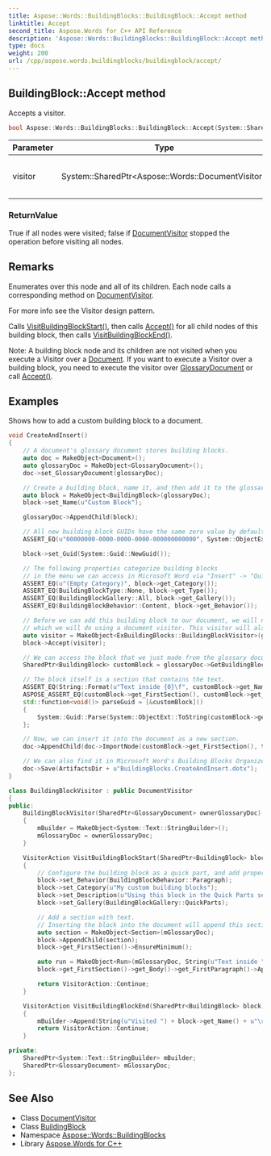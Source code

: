 ```yaml
---
title: Aspose::Words::BuildingBlocks::BuildingBlock::Accept method
linktitle: Accept
second_title: Aspose.Words for C++ API Reference
description: 'Aspose::Words::BuildingBlocks::BuildingBlock::Accept method. Accepts a visitor in C++.'
type: docs
weight: 200
url: /cpp/aspose.words.buildingblocks/buildingblock/accept/
---
```

## BuildingBlock::Accept method


Accepts a visitor.

```cpp
bool Aspose::Words::BuildingBlocks::BuildingBlock::Accept(System::SharedPtr<Aspose::Words::DocumentVisitor> visitor) override
```


| Parameter | Type | Description |
| --- | --- | --- |
| visitor | System::SharedPtr\<Aspose::Words::DocumentVisitor\> | The visitor that will visit the nodes. |

### ReturnValue

True if all nodes were visited; false if [DocumentVisitor](../../../aspose.words/documentvisitor/) stopped the operation before visiting all nodes.
## Remarks


Enumerates over this node and all of its children. Each node calls a corresponding method on [DocumentVisitor](../../../aspose.words/documentvisitor/).

For more info see the Visitor design pattern.

Calls [VisitBuildingBlockStart()](../), then calls [Accept()](../../../aspose.words/node/accept/) for all child nodes of this building block, then calls [VisitBuildingBlockEnd()](../).

Note: A building block node and its children are not visited when you execute a Visitor over a [Document](../../../aspose.words/document/). If you want to execute a Visitor over a building block, you need to execute the visitor over [GlossaryDocument](../../glossarydocument/) or call [Accept()](./).

## Examples



Shows how to add a custom building block to a document. 
```cpp
void CreateAndInsert()
{
    // A document's glossary document stores building blocks.
    auto doc = MakeObject<Document>();
    auto glossaryDoc = MakeObject<GlossaryDocument>();
    doc->set_GlossaryDocument(glossaryDoc);

    // Create a building block, name it, and then add it to the glossary document.
    auto block = MakeObject<BuildingBlock>(glossaryDoc);
    block->set_Name(u"Custom Block");

    glossaryDoc->AppendChild(block);

    // All new building block GUIDs have the same zero value by default, and we can give them a new unique value.
    ASSERT_EQ(u"00000000-0000-0000-0000-000000000000", System::ObjectExt::ToString(block->get_Guid()));

    block->set_Guid(System::Guid::NewGuid());

    // The following properties categorize building blocks
    // in the menu we can access in Microsoft Word via "Insert" -> "Quick Parts" -> "Building Blocks Organizer".
    ASSERT_EQ(u"(Empty Category)", block->get_Category());
    ASSERT_EQ(BuildingBlockType::None, block->get_Type());
    ASSERT_EQ(BuildingBlockGallery::All, block->get_Gallery());
    ASSERT_EQ(BuildingBlockBehavior::Content, block->get_Behavior());

    // Before we can add this building block to our document, we will need to give it some contents,
    // which we will do using a document visitor. This visitor will also set a category, gallery, and behavior.
    auto visitor = MakeObject<ExBuildingBlocks::BuildingBlockVisitor>(glossaryDoc);
    block->Accept(visitor);

    // We can access the block that we just made from the glossary document.
    SharedPtr<BuildingBlock> customBlock = glossaryDoc->GetBuildingBlock(BuildingBlockGallery::QuickParts, u"My custom building blocks", u"Custom Block");

    // The block itself is a section that contains the text.
    ASSERT_EQ(String::Format(u"Text inside {0}\f", customBlock->get_Name()), customBlock->get_FirstSection()->get_Body()->get_FirstParagraph()->GetText());
    ASPOSE_ASSERT_EQ(customBlock->get_FirstSection(), customBlock->get_LastSection());
    std::function<void()> parseGuid = [&customBlock]()
    {
        System::Guid::Parse(System::ObjectExt::ToString(customBlock->get_Guid()));
    };

    // Now, we can insert it into the document as a new section.
    doc->AppendChild(doc->ImportNode(customBlock->get_FirstSection(), true));

    // We can also find it in Microsoft Word's Building Blocks Organizer and place it manually.
    doc->Save(ArtifactsDir + u"BuildingBlocks.CreateAndInsert.dotx");
}

class BuildingBlockVisitor : public DocumentVisitor
{
public:
    BuildingBlockVisitor(SharedPtr<GlossaryDocument> ownerGlossaryDoc)
    {
        mBuilder = MakeObject<System::Text::StringBuilder>();
        mGlossaryDoc = ownerGlossaryDoc;
    }

    VisitorAction VisitBuildingBlockStart(SharedPtr<BuildingBlock> block) override
    {
        // Configure the building block as a quick part, and add properties used by Building Blocks Organizer.
        block->set_Behavior(BuildingBlockBehavior::Paragraph);
        block->set_Category(u"My custom building blocks");
        block->set_Description(u"Using this block in the Quick Parts section of word will place its contents at the cursor.");
        block->set_Gallery(BuildingBlockGallery::QuickParts);

        // Add a section with text.
        // Inserting the block into the document will append this section with its child nodes at the location.
        auto section = MakeObject<Section>(mGlossaryDoc);
        block->AppendChild(section);
        block->get_FirstSection()->EnsureMinimum();

        auto run = MakeObject<Run>(mGlossaryDoc, String(u"Text inside ") + block->get_Name());
        block->get_FirstSection()->get_Body()->get_FirstParagraph()->AppendChild(run);

        return VisitorAction::Continue;
    }

    VisitorAction VisitBuildingBlockEnd(SharedPtr<BuildingBlock> block) override
    {
        mBuilder->Append(String(u"Visited ") + block->get_Name() + u"\r\n");
        return VisitorAction::Continue;
    }

private:
    SharedPtr<System::Text::StringBuilder> mBuilder;
    SharedPtr<GlossaryDocument> mGlossaryDoc;
};
```

## See Also

* Class [DocumentVisitor](../../../aspose.words/documentvisitor/)
* Class [BuildingBlock](../)
* Namespace [Aspose::Words::BuildingBlocks](../../)
* Library [Aspose.Words for C++](../../../)
